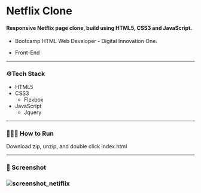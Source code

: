 # Netflix Clone



#### Responsive Netflix page clone, build using HTML5, CSS3 and JavaScript.

- Bootcamp HTML Web Developer - Digital Innovation One.

- Front-End


____



### ⚙️Tech Stack

- HTML5
- CSS3 
  - Flexbox
- JavaScript 
  -  Jquery

____



### 👨🏻‍💻 How to Run

Download zip, unzip, and double click index.html

____

### :camera_flash: Screenshot

### ![screenshot_netiflix](https://user-images.githubusercontent.com/81651304/118057643-c8163e80-b362-11eb-9a74-ede11b5e4cca.png)